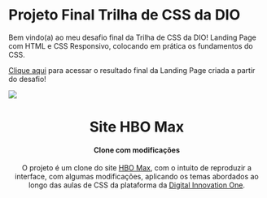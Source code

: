 # Projeto Final Trilha de CSS da DIO

Bem vindo(a) ao meu desafio final da Trilha de CSS  da DIO!  Landing Page com HTML e CSS Responsivo,  colocando em prática os fundamentos do CSS.

[Clique aqui](https://diogs.github.io/hbomax/) para acessar o resultado final da Landing Page criada a partir do desafio!

<img src="assets/images/readme-images/cover.png">

<h1 align="center">Site HBO Max</h1>
<h4 align="center">Clone com modificações</h4>

<p align="center">
  O projeto é um clone do site <a href="https://www.hbomax.com/br/pt">HBO Max</a>, com o intuito de reproduzir a interface, com algumas modificações, aplicando os temas abordados ao longo das aulas de CSS da plataforma da <a href="https://dio.me">Digital Innovation One</a>.
</p>


